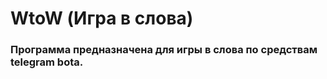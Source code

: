 #                                           WtoW (Игра в слова)

### Программа предназначена для игры в слова по средствам telegram bota. 

